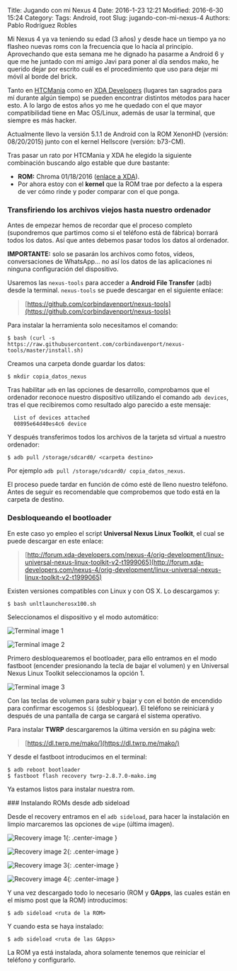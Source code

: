 Title: Jugando con mi Nexus 4
Date: 2016-1-23 12:21
Modified: 2016-6-30 15:24
Category:
Tags: Android, root
Slug: jugando-con-mi-nexus-4
Authors: Pablo Rodríguez Robles


Mi Nexus 4 ya va teniendo su edad (3 años) y desde hace un tiempo ya no flasheo nuevas roms con la frecuencia que lo hacía al principio. Aprovechando que esta semana me he dignado ha pasarme a Android 6 y que me he juntado con mi amigo Javi para poner al día sendos mako, he querido dejar por escrito cuál es el procedimiento que uso para dejar mi móvil al borde del brick.

<!-- PELICAN_END_SUMMARY -->

Tanto en [HTCMania](http://htcmania.com) como en [XDA Developers](http://xda-developers.com) (lugares tan sagrados para mí durante algún tiempo) se pueden encontrar distintos métodos para hacer esto. A lo largo de estos años yo me he quedado con el que mayor compatibilidad tiene en Mac OS/Linux, además de usar la terminal, que siempre es más hacker.

Actualmente llevo la versión 5.1.1 de Android con la ROM XenonHD (versión: 08/20/2015) junto con el kernel Hellscore (versión: b73-CM).

Tras pasar un rato por HTCMania y XDA he elegido la siguiente combinación buscando algo estable que dure bastante:

* **ROM:** Chroma 01/18/2016 ([enlace a XDA](http://forum.xda-developers.com/nexus-4/development/rom-chroma-03-31-2015-layers-t3069936)).
* Por ahora estoy con el **kernel** que la ROM trae por defecto a la espera de ver cómo rinde y poder comparar con el que ponga.

### Transfiriendo los archivos viejos hasta nuestro ordenador

Antes de empezar hemos de recordar que el proceso completo (supondremos que partimos como si el teléfono está de fábrica) borrará todos los datos. Así que antes debemos pasar todos los datos al ordenador.

**IMPORTANTE:** solo se pasarán los archivos como fotos, vídeos, conversaciones de WhatsApp… no así los datos de las aplicaciones ni ninguna configuración del dispositivo.

Usaremos las `nexus-tools` para acceder a **Android File Transfer** (adb) desde la terminal. `nexus-tools` se puede descargar en el siguiente enlace:

> [https://github.com/corbindavenport/nexus-tools](https://github.com/corbindavenport/nexus-tools)

Para instalar la herramienta solo necesitamos el comando:

``` console
$ bash (curl -s https://raw.githubusercontent.com/corbindavenport/nexus-tools/master/install.sh)
```

Creamos una carpeta donde guardar los datos:

``` console
$ mkdir copia_datos_nexus
```

Tras habilitar `adb` en las opciones de desarrollo, comprobamos que el ordenador reconoce nuestro dispositivo utilizando el comando `adb devices`, tras el que recibiremos como resultado algo parecido a este mensaje:

``` console
  List of devices attached
  00895e64d40es4c6 device
```

Y después transferimos todos los archivos de la tarjeta sd virtual a nuestro ordenador:

``` console
$ adb pull /storage/sdcard0/ <carpeta destino>
```

Por ejemplo `adb pull /storage/sdcard0/ copia_datos_nexus`.

El proceso puede tardar en función de cómo esté de lleno nuestro teléfono. Antes de seguir es recomendable que comprobemos que todo está en la carpeta de destino.

### Desbloqueando el bootloader

En este caso yo empleo el script **Universal Nexus Linux Toolkit**, el cual se puede descargar en este enlace:

> [http://forum.xda-developers.com/nexus-4/orig-development/linux-universal-nexus-linux-toolkit-v2-t1999065](http://forum.xda-developers.com/nexus-4/orig-development/linux-universal-nexus-linux-toolkit-v2-t1999065)

Existen versiones compatibles con Linux y con OS X. Lo descargamos y:

``` console
$ bash unltlauncherosx100.sh
```

Seleccionamos el dispositivo y el modo automático:

![Terminal image 1]({attach}images/nexus_4/terminal-1.jpg)

![Terminal image 2]({attach}images/nexus_4/terminal-2.jpg)

Primero desbloquearemos el bootloader, para ello entramos en el modo fastboot (encender presionando la tecla de bajar el volumen) y en Universal Nexus Linux Toolkit seleccionamos la opción 1.

![Terminal image 3]({attach}images/nexus_4/terminal-3.jpg)

Con las teclas de volumen para subir y bajar y con el botón de encendido para confirmar escogemos `Sí` (desbloquear). El teléfono se reiniciará y después de una pantalla de carga se cargará el sistema operativo.

Para instalar **TWRP** descargaremos la última versión en su página web:

> [https://dl.twrp.me/mako/](https://dl.twrp.me/mako/)

Y desde el fastboot introducimos en el terminal:

``` console
$ adb reboot bootloader
$ fastboot flash recovery twrp-2.8.7.0-mako.img
```

Ya estamos listos para instalar nuestra rom.

### Instalando ROMs desde adb sideload

Desde el recovery entramos en el `adb sideload`, para hacer la instalación en limpio marcaremos las opciones de `wipe` (última imagen).

![Recovery image 1]({attach}images/nexus_4/recovery-1.jpg){: .center-image }

![Recovery image 2]({attach}images/nexus_4/recovery-2.jpg){: .center-image }

![Recovery image 3]({attach}images/nexus_4/recovery-3.jpg){: .center-image }

![Recovery image 4]({attach}images/nexus_4/recovery-4.jpg){: .center-image }

Y una vez descargado todo lo necesario (ROM y **GApps**, las cuales están en el mismo post que la ROM) introducimos:

``` console
$ adb sideload <ruta de la ROM>
```

Y cuando esta se haya instalado:

``` console
$ adb sideload <ruta de las GApps>
```

La ROM ya está instalada, ahora solamente tenemos que reiniciar el teléfono y configurarlo.

